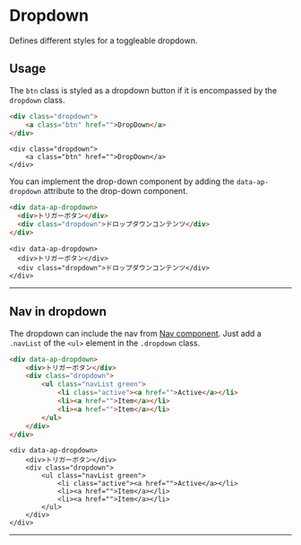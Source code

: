 # Dropdown

<p class="text docsLeadText">Defines different styles for a toggleable dropdown.</p>

## Usage

The `btn` class is styled as a dropdown button if it is encompassed by the `dropdown` class.

```html
<div class="dropdown">
    <a class="btn" href="">DropDown</a>
</div>
```

```example
<div class="dropdown">
    <a class="btn" href="">DropDown</a>
</div>
```

You can implement the drop-down component by adding the `data-ap-dropdown` attribute to the drop-down component.

```html
<div data-ap-dropdown>
  <div>トリガーボタン</div>
  <div class="dropdown">ドロップダウンコンテンツ</div>
</div>

```

```example
<div data-ap-dropdown>
  <div>トリガーボタン</div>
  <div class="dropdown">ドロップダウンコンテンツ</div>
</div>
```

***

## Nav in dropdown

The dropdown can include the nav from [Nav component](nav.md). Just add a `.navList` of the `<ul>` element in the `.dropdown` class.

```html
<div data-ap-dropdown>
    <div>トリガーボタン</div>
    <div class="dropdown">
        <ul class="navList green">
            <li class="active"><a href="">Active</a></li>
            <li><a href="">Item</a></li>
            <li><a href="">Item</a></li>
        </ul>
    </div>
</div>
```

```example
<div data-ap-dropdown>
    <div>トリガーボタン</div>
    <div class="dropdown">
        <ul class="navList green">
            <li class="active"><a href="">Active</a></li>
            <li><a href="">Item</a></li>
            <li><a href="">Item</a></li>
        </ul>
    </div>
</div>
```

***
